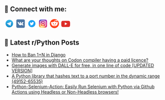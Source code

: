 ## 🔎 Connect with me:
[<img src="https://github.com/bullbesh/bullbesh/blob/main/images/Telegram.png" width="32" height="32" />](https://t.me/bullbesh)
[<img src="https://github.com/bullbesh/bullbesh/blob/main/images/VK.png" width="32" height="32" />](https://vk.com/bullbesh)
[<img src="https://github.com/bullbesh/bullbesh/blob/main/images/Twitter.png" width="32" height="32" />](https://twitter.com/bullbesh1)
[<img src="https://github.com/bullbesh/bullbesh/blob/main/images/Instagram.png" width="32" height="32" />](https://www.instagram.com/bullbesh)
[<img src="https://github.com/bullbesh/bullbesh/blob/main/images/Reddit.png" width="32" height="32" />](https://www.reddit.com/user/bullbesh)
[<img src="https://github.com/bullbesh/bullbesh/blob/main/images/YouTube.png" width="32" height="32" />](https://www.youtube.com/channel/UCtfjRs6uzgq5mfm8S06WTcg)

## 📕 Latest r/Python Posts
<!-- BLOG-POST-LIST:START -->
- [How to Ban 1+N in Django](https://www.reddit.com/r/Python/comments/122kkrs/how_to_ban_1n_in_django/)
- [What are your thoughts on Codon compiler having a paid licence?](https://www.reddit.com/r/Python/comments/122gssr/what_are_your_thoughts_on_codon_compiler_having_a/)
- [Generate images with DALL-E for free, in one line of code [UPDATED VERSION]](https://www.reddit.com/r/Python/comments/122addx/generate_images_with_dalle_for_free_in_one_line/)
- [A Python library that hashes text to a port number in the dynamic range &lpar;49152-65535&rpar;](https://www.reddit.com/r/Python/comments/1227hfg/a_python_library_that_hashes_text_to_a_port/)
- [Python-Selenium-Action: Easily Run Selenium with Python via Github Actions using Headless or Non-Headless browsers!](https://www.reddit.com/r/Python/comments/1224rwb/pythonseleniumaction_easily_run_selenium_with/)
<!-- BLOG-POST-LIST:END -->
